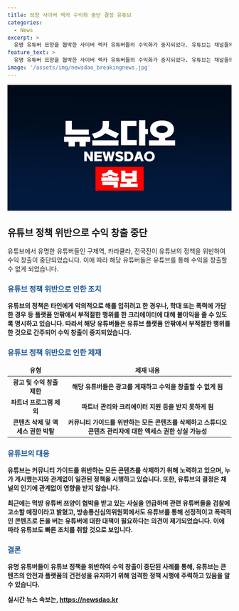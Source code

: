 ```yaml
---
title: 쯔양 사이버 렉카 수익화 중단 결정 유튜브
categories:
  - News
excerpt: >
  유명 유튜버 쯔양을 협박한 사이버 렉카 유튜버들의 수익화가 중지되었다. 유튜브는 채널들의 파트너 프로그램 참여를 정지하고 수익 창출을 불가능하게 했으며, 부적절한 행위에 대한 플랫폼 내외의 제재를 명시했다. 또한, 콘텐츠 삭제와 관련 정책 위반 시 불이익을 줄 수 있음을 강조했다. 이는 방송통신심의위원회의 우려와 함께 유튜버들의 부적절 행위에 대한 조치로 해석될 수 있다.
feature_text: >
  유명 유튜버 쯔양을 협박한 사이버 렉카 유튜버들의 수익화가 중지되었다. 유튜브는 채널들의 파트너 프로그램 참여를 정지하고 수익 창출을 불가능하게 했으며, 부적절한 행위에 대한 플랫폼 내외의 제재를 명시했다. 또한, 콘텐츠 삭제와 관련 정책 위반 시 불이익을 줄 수 있음을 강조했다. 이는 방송통신심의위원회의 우려와 함께 유튜버들의 부적절 행위에 대한 조치로 해석될 수 있다.
image: '/assets/img/newsdao_breakingnews.jpg'
---
```


<p><img src="/assets/img/newsdao_breakingnews.jpg" alt="implanttips 속보" /></p>

<h2 data-ke-size="size26">유튜브 정책 위반으로 수익 창출 중단</h2>

<p data-ke-size="size16">유튜브에서 유명한 유튜버들인 구제역, 카라큘라, 전국진이 유튜브의 정책을 위반하여 수익 창출이 중단되었습니다. 이에 따라 해당 유튜버들은 유튜브를 통해 수익을 창출할 수 없게 되었습니다.</p>

<h3><b><span style="color: #1a5490;">유튜브 정책 위반으로 인한 조치</span><b></h3>

<p data-ke-size="size16">유튜브의 정책은 타인에게 악의적으로 해를 입히려고 한 경우나, 학대 또는 폭력에 가담한 경우 등 플랫폼 안팎에서 부적절한 행위를 한 크리에이터에 대해 불이익을 줄 수 있도록 명시하고 있습니다. 따라서 해당 유튜버들은 유튜브 플랫폼 안팎에서 부적절한 행위를 한 것으로 간주되어 수익 창출이 중지되었습니다.</p>

<h3><b><span style="color: #1a5490;">유튜브 정책 위반으로 인한 제재</span><b></h3>

<table>
<thead>
<tr>
<td style="text-align: center; height: 17px;"><b>유형</b></td>
<td style="text-align: center; height: 17px;"><b>제재 내용</b></td>
</tr>
</thead>
<tbody>
<tr>
<td style="text-align: center; height: 17px;"><b>광고 및 수익 창출 제한</b></td>
<td style="text-align: center; height: 17px;">해당 유튜버들은 광고를 게재하고 수익을 창출할 수 없게 됨</td>
</tr>
<tr>
<td style="text-align: center; height: 17px;"><b>파트너 프로그램 제외</b></td>
<td style="text-align: center; height: 17px;">파트너 관리와 크리에이터 지원 등을 받지 못하게 됨</td>
</tr>
<tr>
<td style="text-align: center; height: 17px;"><b>콘텐츠 삭제 및 액세스 권한 박탈</b></td>
<td style="text-align: center; height: 17px;">커뮤니티 가이드를 위반하는 모든 콘텐츠를 삭제하고 스튜디오 콘텐츠 관리자에 대한 액세스 권한 상실 가능성</td>
</tr>
</tbody>
</table>

<h3><b><span style="color: #1a5490;">유튜브의 대응</span><b></h3>

<p data-ke-size="size16">유튜브는 커뮤니티 가이드를 위반하는 모든 콘텐츠를 삭제하기 위해 노력하고 있으며, 누가 게시했는지와 관계없이 일관된 정책을 시행하고 있습니다. 또한, 유튜브의 결정은 채널의 인기에 관계없이 영향을 받지 않습니다.</p>

<p data-ke-size="size16">최근에는 먹방 유튜버 쯔양이 협박을 받고 있는 사실을 언급하며 관련 유튜버들을 검찰에 고소할 예정이라고 밝혔고, 방송통신심의위원회에서도 유튜브를 통해 선정적이고 폭력적인 콘텐츠로 돈을 버는 유튜버에 대한 대책이 필요하다는 의견이 제기되었습니다. 이에 따라 유튜브도 빠른 조치를 취할 것으로 보입니다.</p>

<h3><b><span style="color: #1a5490;">결론</span><b></h3>

<p data-ke-size="size16">유명 유튜버들이 유튜브 정책을 위반하여 수익 창출이 중단된 사례를 통해, 유튜브는 콘텐츠의 안전과 플랫폼의 건전성을 유지하기 위해 엄격한 정책 시행에 주력하고 있음을 알 수 있습니다.</p>
실시간 뉴스 속보는, <a href="https://newsdao.kr" rel="dofollow">https://newsdao.kr</a>


